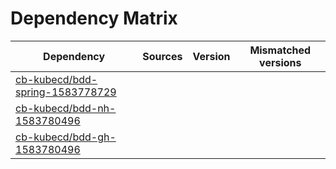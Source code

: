 # Dependency Matrix

Dependency | Sources | Version | Mismatched versions
---------- | ------- | ------- | -------------------
[cb-kubecd/bdd-spring-1583778729](https://github.com/cb-kubecd/bdd-spring-1583778729.git) |  | []() | 
[cb-kubecd/bdd-nh-1583780496](https://github.com/cb-kubecd/bdd-nh-1583780496.git) |  | []() | 
[cb-kubecd/bdd-gh-1583780496](https://github.com/cb-kubecd/bdd-gh-1583780496.git) |  | []() | 
